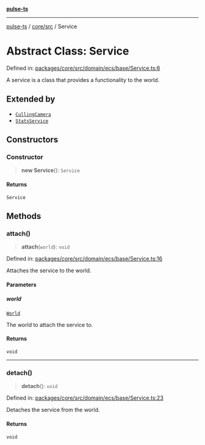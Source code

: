 [**pulse-ts**](../../../README.md)

***

[pulse-ts](../../../README.md) / [core/src](../README.md) / Service

# Abstract Class: Service

Defined in: [packages/core/src/domain/ecs/base/Service.ts:6](https://github.com/jlehett/pulse-ts/blob/4869ef2c4af7bf37d31e2edd2d6d1ba148133fb2/packages/core/src/domain/ecs/base/Service.ts#L6)

A service is a class that provides a functionality to the world.

## Extended by

- [`CullingCamera`](CullingCamera.md)
- [`StatsService`](StatsService.md)

## Constructors

### Constructor

> **new Service**(): `Service`

#### Returns

`Service`

## Methods

### attach()

> **attach**(`world`): `void`

Defined in: [packages/core/src/domain/ecs/base/Service.ts:16](https://github.com/jlehett/pulse-ts/blob/4869ef2c4af7bf37d31e2edd2d6d1ba148133fb2/packages/core/src/domain/ecs/base/Service.ts#L16)

Attaches the service to the world.

#### Parameters

##### world

[`World`](World.md)

The world to attach the service to.

#### Returns

`void`

***

### detach()

> **detach**(): `void`

Defined in: [packages/core/src/domain/ecs/base/Service.ts:23](https://github.com/jlehett/pulse-ts/blob/4869ef2c4af7bf37d31e2edd2d6d1ba148133fb2/packages/core/src/domain/ecs/base/Service.ts#L23)

Detaches the service from the world.

#### Returns

`void`
